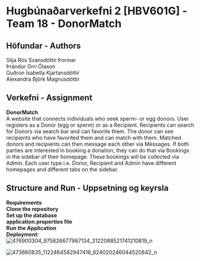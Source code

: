 #  Hugbúnaðarverkefni 2 [HBV601G] - Team 18 - DonorMatch 
## Höfundar - Authors
Silja Rós Svansdóttir Þormar <br/>
Þrándur Orri Ólason <br/>
Guðrún Ísabella Kjartansdóttir <br/>
Alexandra Björk Magnúsdóttir <br/>
## Verkefni - Assignment
**DonorMatch** <br/>
A website that connects individuals who seek sperm- or egg donors. User registers as a Donor (egg or sperm) or as a Recipient. Recipients can search for Donors via search bar and can favorite them. The donor can see recipients who have favorited them and can match with them. Matched donors and recipients can then message each other via Messages. If both parties are interested in booking a donation, they can do that via Bookings in the sidebar of their homepage. These bookings will be collected via Admin.
Each user type i.e. Donor, Recipient and Admin have different homepages and different tabs on the sidebar.
## Structure and Run -  Uppsetning og keyrsla
**Requirements** <br/>
**Clone the repository** <br/>
**Set up the database** <br/>
**application.properties file** <br/>
**Run the Application** <br/>
**Deployment:** <br/>
![476900304_975826677987134_3122088521741210819_n](https://github.com/user-attachments/assets/804decea-4db6-4ebb-94ff-f79cc454116e)

![473660835_1122464582947416_824020246044520842_n](https://github.com/user-attachments/assets/9559420f-3b48-4a02-804f-ed2e118b179b)
